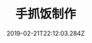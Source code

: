 ---
title: "手抓饭制作"
date: "2019-02-21T22:12:03.284Z"
category: "做饭"
description: "新疆手抓饭简易版制作"
emoji: "🍚"
---